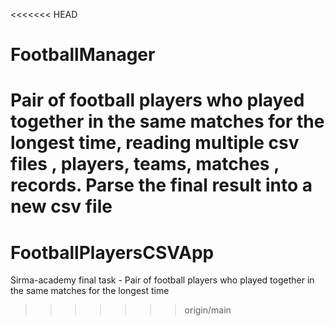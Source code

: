 <<<<<<< HEAD
# FootballManager
Pair of football players who played together in the same matches for the longest time, reading multiple csv files , players, teams, matches , records. Parse the final result into a new csv file
=======
# FootballPlayersCSVApp
Sirma-academy final task - Pair of football players who played together in the same matches for the longest time
>>>>>>> origin/main
